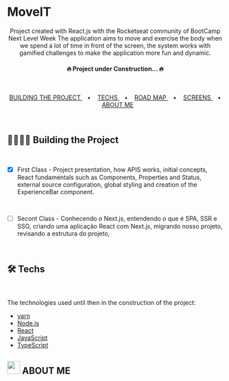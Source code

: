 # MoveIT

<p
  align="center"
>
  Project created with React.js with the Rocketseat community of BootCamp Next Level Week The application aims to move and exercise the body when we spend a lot of time in front of the screen, the system works with gamified challenges to make the application more fun and dynamic.
</p>

<h4
  align="center"
>
  🔥 Project under Construction...  🔥
</h4><br>

<p
  align="center"
>
  <a
    href="#building"
  >
    BUILDING THE PROJECT
  </a>&nbsp;&nbsp; • &nbsp;&nbsp;
  <a
    href="#tech"
  >
    TECHS
  </a>&nbsp;&nbsp; • &nbsp;&nbsp;
  <a
    href="#roadmap"
  >
    ROAD MAP
  </a>&nbsp;&nbsp; • &nbsp;&nbsp;
  <a
    href="#screens"
  >
    SCREENS
  </a>&nbsp;&nbsp; • &nbsp;&nbsp;
  <a
    href="#author"
  >
    ABOUT ME
  </a>
</p><br />

## 🏃🏻‍♂️💜 **Building the Project**

<br />

- [x] First Class - Project presentation, how APIS works, initial concepts, React fundamentals such as Components, Properties and Status, external source configuration, global styling and creation of the ExperienceBar component.

<br>

- [ ] Secont Class - Conhecendo o Next.js, entendendo o que é SPA, SSR e SSG, criando uma aplicação React com Next.js, migrando nosso projeto, revisando a estrutura do projeto, 

<br />

## 🛠 **Techs**

<br />

The technologies used until then in the construction of the project:

- [yarn](https://yarnpkg.com/)
- [Node.js](https://nodejs.org/en/)
- [React](https://pt-br.reactjs.org/)
- [JavaScript](https://developer.mozilla.org/pt-BR/docs/Web/JavaScript)
- [TypeScript](https://www.typescriptlang.org/)

## <img src="https://emojipedia-us.s3.amazonaws.com/content/2020/04/05/octocat-github-emojipedia.png" width="30px" height="30px"> **ABOUT ME**
